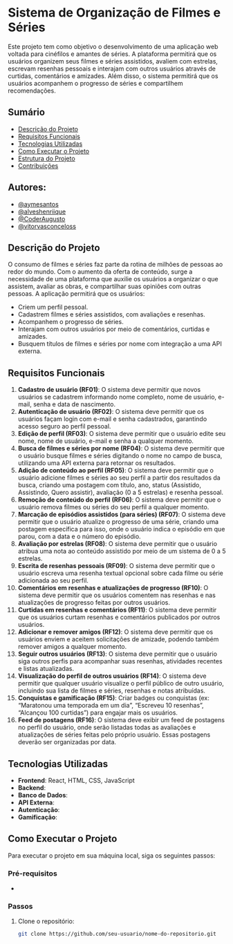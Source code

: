 # Sistema de Organização de Filmes e Séries

Este projeto tem como objetivo o desenvolvimento de uma aplicação web voltada para cinéfilos e amantes de séries. A plataforma permitirá que os usuários organizem seus filmes e séries assistidos, avaliem com estrelas, escrevam resenhas pessoais e interajam com outros usuários através de curtidas, comentários e amizades. Além disso, o sistema permitirá que os usuários acompanhem o progresso de séries e compartilhem recomendações.

## Sumário

- [Descrição do Projeto](#descrição-do-projeto)
- [Requisitos Funcionais](#requisitos-funcionais)
- [Tecnologias Utilizadas](#tecnologias-utilizadas)
- [Como Executar o Projeto](#como-executar-o-projeto)
- [Estrutura do Projeto](#estrutura-do-projeto)
- [Contribuições](#contribuições)

## Autores:

- [@aymesantos](https://github.com/aymesantos)  
- [@alveshenriique](https://github.com/alveshenriique)  
- [@CoderAugusto](https://github.com/CoderAugusto)  
- [@vitorvasconceloss](https://github.com/vitorvmpontes)

## Descrição do Projeto

O consumo de filmes e séries faz parte da rotina de milhões de pessoas ao redor do mundo. Com o aumento da oferta de conteúdo, surge a necessidade de uma plataforma que auxilie os usuários a organizar o que assistem, avaliar as obras, e compartilhar suas opiniões com outras pessoas. A aplicação permitirá que os usuários:

- Criem um perfil pessoal.
- Cadastrem filmes e séries assistidos, com avaliações e resenhas.
- Acompanhem o progresso de séries.
- Interajam com outros usuários por meio de comentários, curtidas e amizades.
- Busquem títulos de filmes e séries por nome com integração a uma API externa.

## Requisitos Funcionais

1. **Cadastro de usuário (RF01)**: O sistema deve permitir que novos usuários se cadastrem informando nome completo, nome de usuário, e-mail, senha e data de nascimento.
2. **Autenticação de usuário (RF02)**: O sistema deve permitir que os usuários façam login com e-mail e senha cadastrados, garantindo acesso seguro ao perfil pessoal.
3. **Edição de perfil (RF03)**: O sistema deve permitir que o usuário edite seu nome, nome de usuário, e-mail e senha a qualquer momento.
4. **Busca de filmes e séries por nome (RF04)**: O sistema deve permitir que o usuário busque filmes e séries digitando o nome no campo de busca, utilizando uma API externa para retornar os resultados.
5. **Adição de conteúdo ao perfil (RF05)**: O sistema deve permitir que o usuário adicione filmes e séries ao seu perfil a partir dos resultados da busca, criando uma postagem com título, ano, status (Assistido, Assistindo, Quero assistir), avaliação (0 a 5 estrelas) e resenha pessoal.
6. **Remoção de conteúdo do perfil (RF06)**: O sistema deve permitir que o usuário remova filmes ou séries do seu perfil a qualquer momento.
7. **Marcação de episódios assistidos (para séries) (RF07)**: O sistema deve permitir que o usuário atualize o progresso de uma série, criando uma postagem específica para isso, onde o usuário indica o episódio em que parou, com a data e o número do episódio.
8. **Avaliação por estrelas (RF08)**: O sistema deve permitir que o usuário atribua uma nota ao conteúdo assistido por meio de um sistema de 0 a 5 estrelas.
9. **Escrita de resenhas pessoais (RF09)**: O sistema deve permitir que o usuário escreva uma resenha textual opcional sobre cada filme ou série adicionada ao seu perfil.
10. **Comentários em resenhas e atualizações de progresso (RF10)**: O sistema deve permitir que os usuários comentem nas resenhas e nas atualizações de progresso feitas por outros usuários.
11. **Curtidas em resenhas e comentários (RF11)**: O sistema deve permitir que os usuários curtam resenhas e comentários publicados por outros usuários.
12. **Adicionar e remover amigos (RF12)**: O sistema deve permitir que os usuários enviem e aceitem solicitações de amizade, podendo também remover amigos a qualquer momento.
13. **Seguir outros usuários (RF13)**: O sistema deve permitir que o usuário siga outros perfis para acompanhar suas resenhas, atividades recentes e listas atualizadas.
14. **Visualização do perfil de outros usuários (RF14)**: O sistema deve permitir que qualquer usuário visualize o perfil público de outro usuário, incluindo sua lista de filmes e séries, resenhas e notas atribuídas.
15. **Conquistas e gamificação (RF15)**: Criar badges ou conquistas (ex: “Maratonou uma temporada em um dia”, “Escreveu 10 resenhas”, “Alcançou 100 curtidas”) para engajar mais os usuários.
16. **Feed de postagens (RF16)**: O sistema deve exibir um feed de postagens no perfil do usuário, onde serão listadas todas as avaliações e atualizações de séries feitas pelo próprio usuário. Essas postagens deverão ser organizadas por data.

## Tecnologias Utilizadas

- **Frontend**: React, HTML, CSS, JavaScript
- **Backend**: 
- **Banco de Dados**: 
- **API Externa**: 
- **Autenticação**: 
- **Gamificação**: 

## Como Executar o Projeto

Para executar o projeto em sua máquina local, siga os seguintes passos:

### Pré-requisitos

- 

### Passos

1. Clone o repositório:
   ```bash
   git clone https://github.com/seu-usuario/nome-do-repositorio.git
